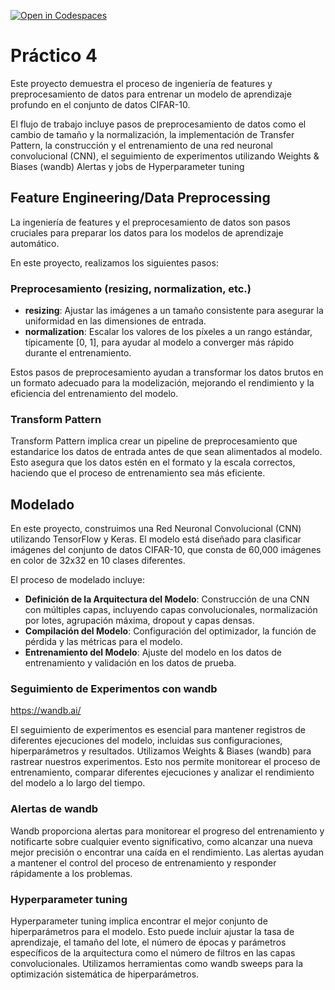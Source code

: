 [![Open in Codespaces](https://classroom.github.com/assets/launch-codespace-7f7980b617ed060a017424585567c406b6ee15c891e84e1186181d67ecf80aa0.svg)](https://classroom.github.com/open-in-codespaces?assignment_repo_id=15137420)
# Práctico 4

Este proyecto demuestra el proceso de ingeniería de features y preprocesamiento de datos para entrenar un modelo de aprendizaje profundo en el conjunto de datos CIFAR-10. 

El flujo de trabajo incluye pasos de preprocesamiento de datos como el cambio de tamaño y la normalización, la implementación de Transfer Pattern, la construcción y el entrenamiento de una red neuronal convolucional (CNN), el seguimiento de experimentos utilizando Weights & Biases (wandb) Alertas y jobs de Hyperparameter tuning

## Feature Engineering/Data Preprocessing

La ingeniería de features y el preprocesamiento de datos son pasos cruciales para preparar los datos para los modelos de aprendizaje automático. 

En este proyecto, realizamos los siguientes pasos:

### Preprocesamiento (resizing, normalization, etc.)

- **resizing**: Ajustar las imágenes a un tamaño consistente para asegurar la uniformidad en las dimensiones de entrada.
- **normalization**: Escalar los valores de los píxeles a un rango estándar, típicamente [0, 1], para ayudar al modelo a converger más rápido durante el entrenamiento.

Estos pasos de preprocesamiento ayudan a transformar los datos brutos en un formato adecuado para la modelización, mejorando el rendimiento y la eficiencia del entrenamiento del modelo.

### Transform Pattern

Transform Pattern implica crear un pipeline de preprocesamiento que estandarice los datos de entrada antes de que sean alimentados al modelo. 
Esto asegura que los datos estén en el formato y la escala correctos, haciendo que el proceso de entrenamiento sea más eficiente.

## Modelado

En este proyecto, construimos una Red Neuronal Convolucional (CNN) utilizando TensorFlow y Keras. El modelo está diseñado para clasificar imágenes del conjunto de datos CIFAR-10, que consta de 60,000 imágenes en color de 32x32 en 10 clases diferentes.

El proceso de modelado incluye:

- **Definición de la Arquitectura del Modelo**: Construcción de una CNN con múltiples capas, incluyendo capas convolucionales, normalización por lotes, agrupación máxima, dropout y capas densas.
- **Compilación del Modelo**: Configuración del optimizador, la función de pérdida y las métricas para el modelo.
- **Entrenamiento del Modelo**: Ajuste del modelo en los datos de entrenamiento y validación en los datos de prueba.

### Seguimiento de Experimentos con wandb 

https://wandb.ai/

El seguimiento de experimentos es esencial para mantener registros de diferentes ejecuciones del modelo, incluidas sus configuraciones, hiperparámetros y resultados. Utilizamos Weights & Biases (wandb) para rastrear nuestros experimentos. Esto nos permite monitorear el proceso de entrenamiento, comparar diferentes ejecuciones y analizar el rendimiento del modelo a lo largo del tiempo.

### Alertas de wandb

Wandb proporciona alertas para monitorear el progreso del entrenamiento y notificarte sobre cualquier evento significativo, como alcanzar una nueva mejor precisión o encontrar una caída en el rendimiento. Las alertas ayudan a mantener el control del proceso de entrenamiento y responder rápidamente a los problemas.

### Hyperparameter tuning

Hyperparameter tuning implica encontrar el mejor conjunto de hiperparámetros para el modelo. Esto puede incluir ajustar la tasa de aprendizaje, el tamaño del lote, el número de épocas y parámetros específicos de la arquitectura como el número de filtros en las capas convolucionales. Utilizamos herramientas como wandb sweeps para la optimización sistemática de hiperparámetros.
